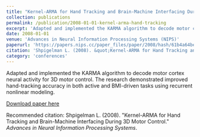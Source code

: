 ```yaml
---
title: "Kernel-ARMA for Hand Tracking and Brain-Machine Interfacing During 3D Motor Control"
collection: publications
permalink: /publication/2008-01-01-kernel-arma-hand-tracking
excerpt: 'Adapted and implemented the KARMA algorithm to decode motor cortex neural activity for 3D motor control. The research demonstrated improved hand-tracking accuracy in both active and BMI-driven tasks using recurrent nonlinear modeling.'
date: 2008-01-01
venue: 'Advances in Neural Information Processing Systems (NIPS)'
paperurl: 'https://papers.nips.cc/paper_files/paper/2008/hash/61b4a64be663682e8cb037d9719ad8cd-Abstract.html'
citation: 'Shpigelman L. (2008). &quot;Kernel-ARMA for Hand Tracking and Brain-Machine Interfacing During 3D Motor Control.&quot; <i>Advances in Neural Information Processing Systems</i>.'
category: 'conferences'
---
```

Adapted and implemented the KARMA algorithm to decode motor cortex neural activity for 3D motor control. The research demonstrated improved hand-tracking accuracy in both active and BMI-driven tasks using recurrent nonlinear modeling.

[Download paper here](https://papers.nips.cc/paper_files/paper/2008/hash/61b4a64be663682e8cb037d9719ad8cd-Abstract.html)

Recommended citation: Shpigelman L. (2008). "Kernel-ARMA for Hand Tracking and Brain-Machine Interfacing During 3D Motor Control." <i>Advances in Neural Information Processing Systems</i>.
